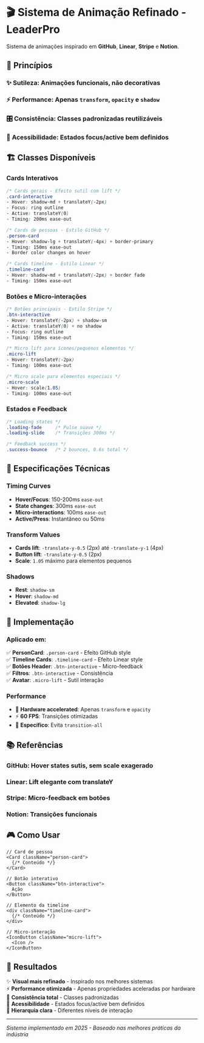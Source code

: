 # 🎬 Sistema de Animação Refinado - LeaderPro

Sistema de animações inspirado em **GitHub**, **Linear**, **Stripe** e **Notion**.

## 🎯 Princípios

### ✨ **Sutileza**: Animações funcionais, não decorativas
### ⚡ **Performance**: Apenas `transform`, `opacity` e `shadow`
### 🎛️ **Consistência**: Classes padronizadas reutilizáveis
### 📱 **Acessibilidade**: Estados focus/active bem definidos

## 🏗️ Classes Disponíveis

### **Cards Interativos**

```css
/* Cards gerais - Efeito sutil com lift */
.card-interactive
- Hover: shadow-md + translateY(-2px)
- Focus: ring outline
- Active: translateY(0)
- Timing: 200ms ease-out

/* Cards de pessoas - Estilo GitHub */
.person-card  
- Hover: shadow-lg + translateY(-4px) + border-primary
- Timing: 150ms ease-out
- Border color changes on hover

/* Cards timeline - Estilo Linear */
.timeline-card
- Hover: shadow-md + translateY(-2px) + border fade
- Timing: 150ms ease-out
```

### **Botões e Micro-interações**

```css
/* Botões principais - Estilo Stripe */
.btn-interactive
- Hover: translateY(-2px) + shadow-sm
- Active: translateY(0) + no shadow
- Focus: ring outline
- Timing: 150ms ease-out

/* Micro lift para ícones/pequenos elementos */
.micro-lift
- Hover: translateY(-2px)
- Timing: 100ms ease-out

/* Micro scale para elementos especiais */
.micro-scale  
- Hover: scale(1.05)
- Timing: 100ms ease-out
```

### **Estados e Feedback**

```css
/* Loading states */
.loading-fade     /* Pulse suave */
.loading-slide    /* Transições 300ms */

/* Feedback success */
.success-bounce   /* 2 bounces, 0.6s total */
```

## 📐 Especificações Técnicas

### **Timing Curves**
- **Hover/Focus**: 150-200ms `ease-out`
- **State changes**: 300ms `ease-out`  
- **Micro-interactions**: 100ms `ease-out`
- **Active/Press**: Instantâneo ou 50ms

### **Transform Values**
- **Cards lift**: `-translate-y-0.5` (2px) até `-translate-y-1` (4px)
- **Button lift**: `-translate-y-0.5` (2px)
- **Scale**: `1.05` máximo para elementos pequenos

### **Shadows**
- **Rest**: `shadow-sm`
- **Hover**: `shadow-md` 
- **Elevated**: `shadow-lg`

## 🎨 Implementação

### **Aplicado em:**
✅ **PersonCard**: `.person-card` - Efeito GitHub style  
✅ **Timeline Cards**: `.timeline-card` - Efeito Linear style  
✅ **Botões Header**: `.btn-interactive` - Micro-feedback  
✅ **Filtros**: `.btn-interactive` - Consistência  
✅ **Avatar**: `.micro-lift` - Sutil interação  

### **Performance**
- 🚀 **Hardware accelerated**: Apenas `transform` e `opacity`
- ⚡ **60 FPS**: Transições otimizadas
- 🎯 **Específico**: Evita `transition-all`

## 📚 Referências

### **GitHub**: Hover states sutis, sem scale exagerado
### **Linear**: Lift elegante com translateY
### **Stripe**: Micro-feedback em botões  
### **Notion**: Transições funcionais

## 🎮 Como Usar

```tsx
// Card de pessoa
<Card className="person-card">
  {/* Conteúdo */}
</Card>

// Botão interativo  
<Button className="btn-interactive">
  Ação
</Button>

// Elemento da timeline
<div className="timeline-card">
  {/* Conteúdo */}  
</div>

// Micro-interação
<IconButton className="micro-lift">
  <Icon />
</IconButton>
```

## 🔄 Resultados

✨ **Visual mais refinado** - Inspirado nos melhores sistemas  
⚡ **Performance otimizada** - Apenas propriedades aceleradas por hardware  
🎯 **Consistência total** - Classes padronizadas  
📱 **Acessibilidade** - Estados focus/active bem definidos  
🎨 **Hierarquia clara** - Diferentes níveis de interação  

---

*Sistema implementado em 2025 - Baseado nas melhores práticas da indústria*